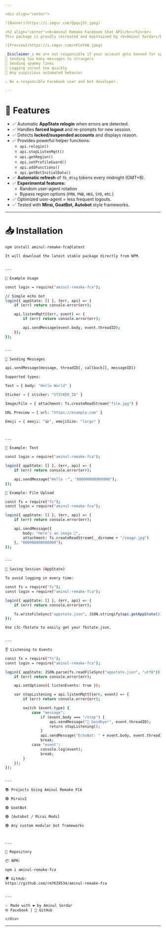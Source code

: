 ```yaml
---

<div align="center">

![Banner](https://i.imgur.com/QpqujSt.jpeg)

<h2 align="center"><b>Aminul Remake Facebook Chat API</b></h2><br>
This package is proudly recreated and maintained by <b>Aminul Sordar</b> ✨

![Preview](https://i.imgur.com/nFCeYmQ.jpeg)

_Disclaimer_: We are not responsible if your account gets banned for spammy activities such as:  
🚫 Sending too many messages to strangers  
🚫 Sending spammy links  
🚫 Logging in/out too quickly  
🚫 Any suspicious automated behavior  

⚠️ Be a responsible Facebook user and bot developer.

---
```


# 🎉 Features

- ✅ Automatic **AppState relogin** when errors are detected.  
- ✅ Handles **forced logout** and re-prompts for new session.  
- ✅ Detects **locked/suspended accounts** and displays reason.  
- ✅ Provides powerful helper functions:  
  - `api.relogin()`  
  - `api.stopListenMqtt()`  
  - `api.getRegion()`  
  - `api.setProfileGuard()`  
  - `api.addFunctions()`  
  - `api.getBotInitialData()`  
- ✅ **Automatic refresh** of `fb_dtsg` tokens every midnight (GMT+8).  
- ✅ **Experimental features:**  
  - Random user-agent rotation  
  - Bypass region options (`PRN`, `PNB`, `HKG`, `SYD`, etc.)  
- ✅ Optimized user-agent = less frequent logouts.  
- ✅ Tested with **Mirai, GoatBot, Autobot** style frameworks.

---

# 📥 Installation

```bash
npm install aminul-remake-fca@latest

It will download the latest stable package directly from NPM.


---

🚀 Example Usage

const login = require("aminul-remake-fca");

// Simple echo bot
login({ appState: [] }, (err, api) => {
    if (err) return console.error(err);

    api.listenMqtt((err, event) => {
        if (err) return console.error(err);

        api.sendMessage(event.body, event.threadID);
    });
});


---

💬 Sending Messages

api.sendMessage(message, threadID[, callback][, messageID])

Supported types:

Text → { body: "Hello World" }

Sticker → { sticker: "STICKER_ID" }

Image/File → { attachment: fs.createReadStream("file.jpg") }

URL Preview → { url: "https://example.com" }

Emoji → { emoji: "😂", emojiSize: "large" }



---

📌 Example: Text

const login = require("aminul-remake-fca");

login({ appState: [] }, (err, api) => {
    if (err) return console.error(err);

    api.sendMessage("Hello ✨", "000000000000000");
});

📌 Example: File Upload

const fs = require("fs");
const login = require("aminul-remake-fca");

login({ appState: [] }, (err, api) => {
    if (err) return console.error(err);

    api.sendMessage({
        body: "Here’s an image 📸",
        attachment: fs.createReadStream(__dirname + "/image.jpg")
    }, "000000000000000");
});


---

🔐 Saving Session (AppState)

To avoid logging in every time:

const fs = require("fs");
const login = require("aminul-remake-fca");

login({ appState: [] }, (err, api) => {
    if (err) return console.error(err);

    fs.writeFileSync("appstate.json", JSON.stringify(api.getAppState()));
});

Use c3c-fbstate to easily get your fbstate.json.


---

👂 Listening to Events

const fs = require("fs");
const login = require("aminul-remake-fca");

login({ appState: JSON.parse(fs.readFileSync("appstate.json", "utf8")) }, (err, api) => {
    if (err) return console.error(err);

    api.setOptions({ listenEvents: true });

    var stopListening = api.listenMqtt((err, event) => {
        if (err) return console.error(err);

        switch (event.type) {
            case "message":
                if (event.body === "/stop") {
                    api.sendMessage("👋 Goodbye!", event.threadID);
                    return stopListening();
                }
                api.sendMessage("EchoBot: " + event.body, event.threadID);
                break;
            case "event":
                console.log(event);
                break;
        }
    });
});


---

📚 Projects Using Aminul Remake FCA

🟢 Miraiv2

🟢 GoatBot

🟢 [Autobot / Mirai Mods]

🟢 Any custom modular bot frameworks



---

🔗 Repository

📦 NPM:

npm i aminul-remake-fca

🌍 GitHub:
https://github.com/rm7629534/aminul-remake-fca


---

✨ Made with ❤️ by Aminul Sordar
🌐 Facebook | 🐙 GitHub

</div>
```
---
